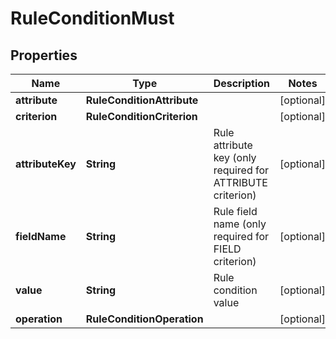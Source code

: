 

# RuleConditionMust


## Properties

| Name | Type | Description | Notes |
|------------ | ------------- | ------------- | -------------|
|**attribute** | **RuleConditionAttribute** |  |  [optional] |
|**criterion** | **RuleConditionCriterion** |  |  [optional] |
|**attributeKey** | **String** | Rule attribute key (only required for ATTRIBUTE criterion) |  [optional] |
|**fieldName** | **String** | Rule field name (only required for FIELD criterion) |  [optional] |
|**value** | **String** | Rule condition value |  [optional] |
|**operation** | **RuleConditionOperation** |  |  [optional] |



